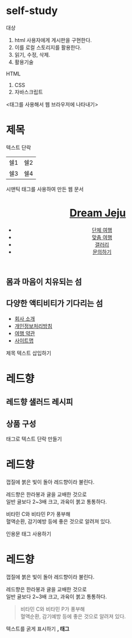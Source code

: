 # self-study
대상

1. html 사용자에게 게시판을 구현한다.
2. 이를 로컬 스토리지를 활용한다.
3. 읽기, 수정, 삭제.
4. 활용기술

HTML
1. CSS
2. 자바스크립트

<태그를 사용해서 웹 브라우저에 나타내기>
<h1>제목</h1>
<p>텍스트 단락</p>
<table>
  <tr>
    <td>쉘1</td>
    <td>쉘2</td>
  </tr>
  <tr>
    <td>쉘3</td>
    <td>쉘4</td>
  </tr>
  </table>
 
 시맨틱 태그를 사용하여 만든 웹 문서
 
 <div id="container">
  <header>
    <div id="logo">
      <a href="#"><h1>Dream Jeju</h1></a>
    </div>
    <nav>
      <ul id="topMenu">
        <li><a href="#">단체 여행</a></li>
        <li><a href="#">맞춤 여행</a></li>
        <li><a href="#">갤러리</a></li>
        <li><a href="#">문의하기</a></li>
      </ul>
    </nav>
  </header>
  <main class="contents">
    <section id="headling">
      <h2>몸과 마음이 치유되는 섬</h2>
    </section>
    <section id="activity">
      <h2>다양한 액티비티가 기다리는 섬</h2>
    </section>
  </main>
  <footer>
    <section id="bottomMenu">
      <ul>
        <li><a href="#">회사 소개</a></li>
        <li><a href="#">개인정보처리방침</a></li>
        <li><a href="#">여행 약관</a></li>
        <li><a href="#">사이트맵</a></li>
      </ul>
    </section>
  </footer>
  </div>
 
 
 제목 텍스트 삽입하기

 <h1>레드향</h1>
 <h2>레드향 샐러드 레시피</h2>
 <h2>상품 구성</h2>
 
<p>태그로 텍스트 단락 만들기
 
  <h1>레드향</h1>
  <p>껍질에 붉은 빛이 돌아 레드향이라 불린다.</p>
  <p>레드향은 한라봉과 귤을 교배한 것으로 <br> 일반 귤보다 2~3배 크고, 과육이 붉고 통통하다.</p>
  <p>비타민 C와 비타민 P가 풍부해<br> 혈액순환, 감기예방 등에 좋은 것으로 알려져 있다.</p>
     
인용문 태그 사용하기

  <h1>레드향</h1>
  <p>껍질에 붉은 빛이 돌아 레드향이라 불린다.</p>
  <p>레드향은 한라봉과 귤을 교배한 것으로 <br> 일반 귤보다 2~3배 크고, 과육이 붉고 통통하다.</p>
  <blockquote>
  비타민 C와 비타민 P가 풍부해<br> 혈액순환, 감기예방 등에 좋은 것으로 알려져 있다.
  </blockquote>
 
텍스트를 굵게 표시하기 <strong>,<b> 태그
  
